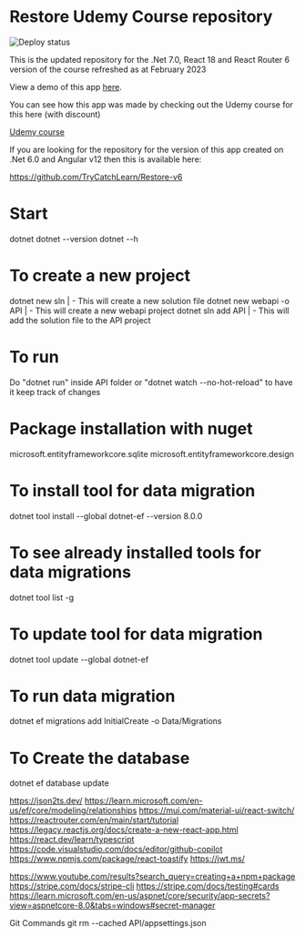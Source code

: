 # Restore Udemy Course repository

![Deploy status](https://github.com/trycatchlearn/Restore/actions/workflows/docker-push.yml/badge.svg)

This is the updated repository for the .Net 7.0, React 18 and React Router 6 version of the course refreshed as at February 2023

View a demo of this app [here](https://restore.fly.dev).

You can see how this app was made by checking out the Udemy course for this here (with discount)

[Udemy course](https://www.udemy.com/course/learn-to-build-an-e-commerce-store-with-dotnet-react-redux/?couponCode=GITHUBRESTORE)

If you are looking for the repository for the version of this app created on .Net 6.0 and Angular v12 then this is available here:

https://github.com/TryCatchLearn/Restore-v6

# Start

<!-- Abraham's Note Starts here -->

dotnet
dotnet --version
dotnet --h

# To create a new project

dotnet new sln | - This will create a new solution file
dotnet new webapi -o API | - This will create a new webapi project
dotnet sln add API | - This will add the solution file to the API project

# To run

Do "dotnet run" inside API folder or "dotnet watch --no-hot-reload" to have it keep track of changes

# Package installation with nuget

microsoft.entityframeworkcore.sqlite
microsoft.entityframeworkcore.design

# To install tool for data migration

dotnet tool install --global dotnet-ef --version 8.0.0

# To see already installed tools for data migrations

dotnet tool list -g

# To update tool for data migration

dotnet tool update --global dotnet-ef

# To run data migration

dotnet ef migrations add InitialCreate -o Data/Migrations

# To Create the database

dotnet ef database update

https://json2ts.dev/
https://learn.microsoft.com/en-us/ef/core/modeling/relationships
https://mui.com/material-ui/react-switch/
https://reactrouter.com/en/main/start/tutorial
https://legacy.reactjs.org/docs/create-a-new-react-app.html
https://react.dev/learn/typescript
https://code.visualstudio.com/docs/editor/github-copilot
https://www.npmjs.com/package/react-toastify
https://jwt.ms/

https://www.youtube.com/results?search_query=creating+a+npm+package
https://stripe.com/docs/stripe-cli
https://stripe.com/docs/testing#cards
https://learn.microsoft.com/en-us/aspnet/core/security/app-secrets?view=aspnetcore-8.0&tabs=windows#secret-manager

Git Commands
git rm --cached API/appsettings.json
